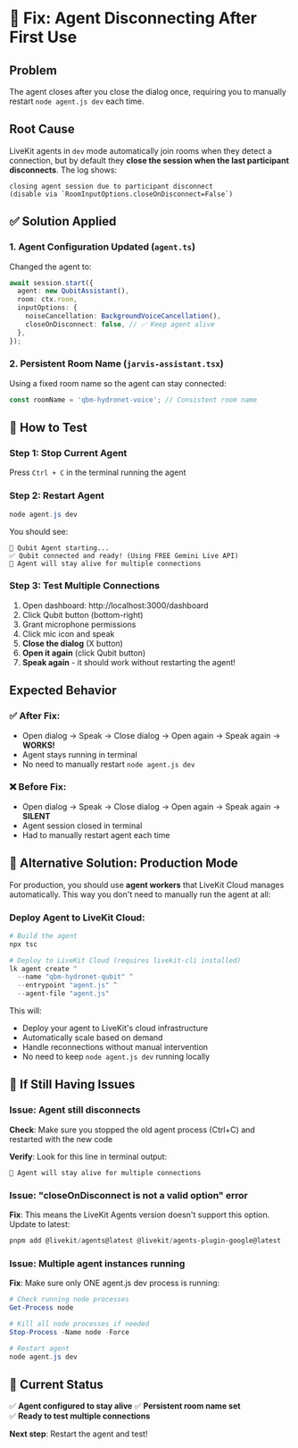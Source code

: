 # 🔧 Fix: Agent Disconnecting After First Use

## Problem
The agent closes after you close the dialog once, requiring you to manually restart `node agent.js dev` each time.

## Root Cause
LiveKit agents in `dev` mode automatically join rooms when they detect a connection, but by default they **close the session when the last participant disconnects**. The log shows:

```
closing agent session due to participant disconnect 
(disable via `RoomInputOptions.closeOnDisconnect=False`)
```

## ✅ Solution Applied

### 1. **Agent Configuration Updated** (`agent.ts`)
Changed the agent to:
```typescript
await session.start({
  agent: new QubitAssistant(),
  room: ctx.room,
  inputOptions: {
    noiseCancellation: BackgroundVoiceCancellation(),
    closeOnDisconnect: false, // ✅ Keep agent alive
  },
});
```

### 2. **Persistent Room Name** (`jarvis-assistant.tsx`)
Using a fixed room name so the agent can stay connected:
```typescript
const roomName = 'qbm-hydronet-voice'; // Consistent room name
```

## 🚀 How to Test

### Step 1: Stop Current Agent
Press `Ctrl + C` in the terminal running the agent

### Step 2: Restart Agent
```powershell
node agent.js dev
```

You should see:
```
🤖 Qubit Agent starting...
✅ Qubit connected and ready! (Using FREE Gemini Live API)
🔄 Agent will stay alive for multiple connections
```

### Step 3: Test Multiple Connections
1. Open dashboard: http://localhost:3000/dashboard
2. Click Qubit button (bottom-right)
3. Grant microphone permissions
4. Click mic icon and speak
5. **Close the dialog** (X button)
6. **Open it again** (click Qubit button)
7. **Speak again** - it should work without restarting the agent!

## Expected Behavior

### ✅ After Fix:
- Open dialog → Speak → Close dialog → Open again → Speak again → **WORKS!**
- Agent stays running in terminal
- No need to manually restart `node agent.js dev`

### ❌ Before Fix:
- Open dialog → Speak → Close dialog → Open again → Speak again → **SILENT**
- Agent session closed in terminal
- Had to manually restart agent each time

## 📝 Alternative Solution: Production Mode

For production, you should use **agent workers** that LiveKit Cloud manages automatically. This way you don't need to manually run the agent at all:

### Deploy Agent to LiveKit Cloud:
```powershell
# Build the agent
npx tsc

# Deploy to LiveKit Cloud (requires livekit-cli installed)
lk agent create ^
  --name "qbm-hydronet-qubit" ^
  --entrypoint "agent.js" ^
  --agent-file "agent.js"
```

This will:
- Deploy your agent to LiveKit's cloud infrastructure
- Automatically scale based on demand
- Handle reconnections without manual intervention
- No need to keep `node agent.js dev` running locally

## 🐛 If Still Having Issues

### Issue: Agent still disconnects
**Check**: Make sure you stopped the old agent process (Ctrl+C) and restarted with the new code

**Verify**: Look for this line in terminal output:
```
🔄 Agent will stay alive for multiple connections
```

### Issue: "closeOnDisconnect is not a valid option" error
**Fix**: This means the LiveKit Agents version doesn't support this option. Update to latest:
```powershell
pnpm add @livekit/agents@latest @livekit/agents-plugin-google@latest
```

### Issue: Multiple agent instances running
**Fix**: Make sure only ONE agent.js dev process is running:
```powershell
# Check running node processes
Get-Process node

# Kill all node processes if needed
Stop-Process -Name node -Force

# Restart agent
node agent.js dev
```

## 🎯 Current Status

✅ **Agent configured to stay alive**
✅ **Persistent room name set**  
✅ **Ready to test multiple connections**

**Next step**: Restart the agent and test!
